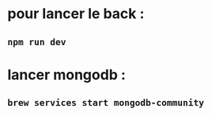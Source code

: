 # pour lancer le back :

## `npm run dev`

# lancer mongodb :

## `brew services start mongodb-community`
